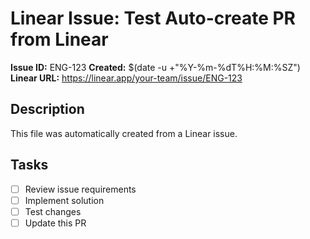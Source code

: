 # Linear Issue: Test Auto-create PR from Linear

**Issue ID:** ENG-123
**Created:** $(date -u +"%Y-%m-%dT%H:%M:%SZ")
**Linear URL:** https://linear.app/your-team/issue/ENG-123

## Description
This file was automatically created from a Linear issue.

## Tasks
- [ ] Review issue requirements
- [ ] Implement solution
- [ ] Test changes
- [ ] Update this PR
